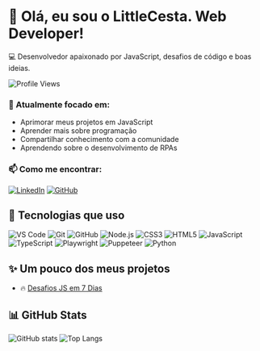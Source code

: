 # 👋 Olá, eu sou o LittleCesta. Web Developer!

💻 Desenvolvedor apaixonado por JavaScript, desafios de código e boas ideias.

![Profile Views](https://komarev.com/ghpvc/?username=LittleCesta&color=000000&style=flat-square&label=Profile%20Views)

### 🎯 Atualmente focado em:
- Aprimorar meus projetos em JavaScript
- Aprender mais sobre programação
- Compartilhar conhecimento com a comunidade
- Aprendendo sobre o desenvolvimento de RPAs

### 📫 Como me encontrar:
[![LinkedIn](https://img.shields.io/badge/-LinkedIn-black?style=flat-square&logo=linkedin&logoColor=0A66C2)](https://www.linkedin.com/in/cesar-romero-507658181/)
[![GitHub](https://img.shields.io/badge/-GitHub-black?style=flat-square&logo=github)](https://github.com/LittleCesta)

## 🚀 Tecnologias que uso

![VS Code](https://img.shields.io/badge/-VSCode-black?style=flat-square&logo=visual-studio-code&logoColor=0076c6)
![Git](https://img.shields.io/badge/-Git-black?style=flat-square&logo=git)
![GitHub](https://img.shields.io/badge/-GitHub-black?style=flat-square&logo=github)
![Node.js](https://img.shields.io/badge/-Node.js-black?style=flat-square&logo=node.js)
![CSS3](https://img.shields.io/badge/-CSS3-black?style=flat-square&logo=css3)
![HTML5](https://img.shields.io/badge/-HTML5-black?style=flat-square&logo=html5)
![JavaScript](https://img.shields.io/badge/-JavaScript-black?style=flat-square&logo=javascript)
![TypeScript](https://img.shields.io/badge/-TypeScript-black?style=flat-square&logo=typescript)
![Playwright](https://img.shields.io/badge/-Playwright-black?style=flat-square&logo=playwright)
![Puppeteer](https://img.shields.io/badge/-Puppeteer-black?style=flat-square)
![Python](https://img.shields.io/badge/-Python-black?style=flat-square&logo=python)

## ✨ Um pouco dos meus projetos

- 🔥 [Desafios JS em 7 Dias](https://github.com/LittleCesta/desafios-js-7-dias)

## 📊 GitHub Stats

![GitHub stats](https://github-readme-stats.vercel.app/api?username=LittleCesta&show_icons=true&bg_color=0d1117&title_color=E53E3E&text_color=ffffff&hide_border=true)
![Top Langs](https://github-readme-stats.vercel.app/api/top-langs/?username=LittleCesta&layout=compact&bg_color=0d1117&text_color=ffffff&hide_border=true)
